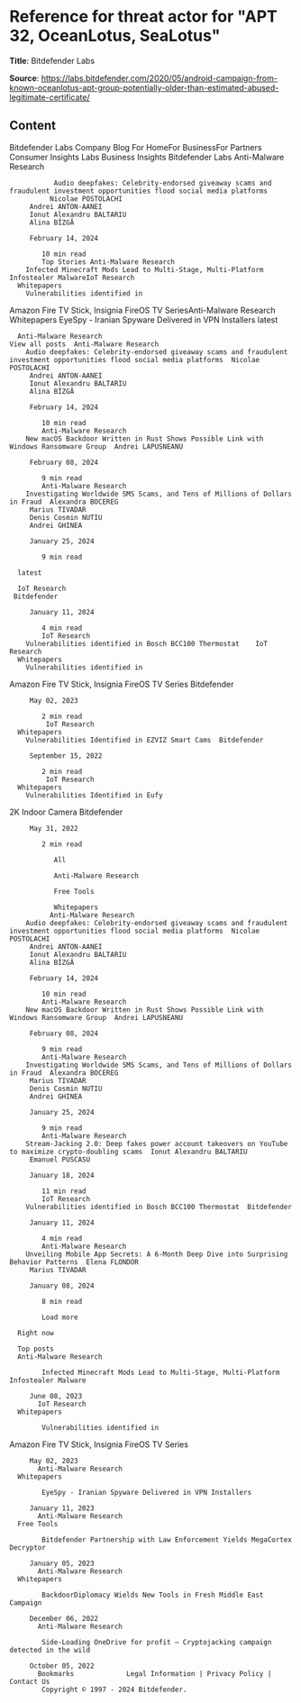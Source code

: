 # Reference for threat actor for "APT 32, OceanLotus, SeaLotus"

**Title**: Bitdefender Labs

**Source**: https://labs.bitdefender.com/2020/05/android-campaign-from-known-oceanlotus-apt-group-potentially-older-than-estimated-abused-legitimate-certificate/

## Content
Bitdefender Labs    Company
                   Blog
                     For HomeFor BusinessFor Partners Consumer Insights
            Labs
            Business Insights
                       Bitdefender Labs Anti-Malware Research
        
               Audio deepfakes: Celebrity-endorsed giveaway scams and fraudulent investment opportunities flood social media platforms
              Nicolae POSTOLACHI
         Andrei ANTON-AANEI
         Ionut Alexandru BALTARIU
         Alina BÎZGĂ
          
         February 14, 2024
         
            10 min read
            Top Stories Anti-Malware Research
        Infected Minecraft Mods Lead to Multi-Stage, Multi-Platform Infostealer MalwareIoT Research
      Whitepapers
        Vulnerabilities identified in
Amazon Fire TV Stick, Insignia
FireOS TV SeriesAnti-Malware Research
      Whitepapers
        EyeSpy - Iranian Spyware Delivered in VPN Installers 
      latest
    
      Anti-Malware Research
    View all posts  Anti-Malware Research
        Audio deepfakes: Celebrity-endorsed giveaway scams and fraudulent investment opportunities flood social media platforms  Nicolae POSTOLACHI
         Andrei ANTON-AANEI
         Ionut Alexandru BALTARIU
         Alina BÎZGĂ
          
         February 14, 2024
         
            10 min read
            Anti-Malware Research
        New macOS Backdoor Written in Rust Shows Possible Link with Windows Ransomware Group  Andrei LAPUSNEANU
          
         February 08, 2024
         
            9 min read
            Anti-Malware Research
        Investigating Worldwide SMS Scams, and Tens of Millions of Dollars in Fraud  Alexandra BOCEREG
         Marius TIVADAR
         Denis Cosmin NUTIU
         Andrei GHINEA
          
         January 25, 2024
         
            9 min read
            
      latest
    
      IoT Research
     Bitdefender
          
         January 11, 2024
         
            4 min read
            IoT Research
        Vulnerabilities identified in Bosch BCC100 Thermostat    IoT Research
      Whitepapers
        Vulnerabilities identified in
Amazon Fire TV Stick, Insignia
FireOS TV Series  Bitdefender
          
         May 02, 2023
         
            2 min read
             IoT Research
      Whitepapers
        Vulnerabilities Identified in EZVIZ Smart Cams  Bitdefender
          
         September 15, 2022
         
            2 min read
             IoT Research
      Whitepapers
        Vulnerabilities Identified in Eufy
2K Indoor Camera  Bitdefender
          
         May 31, 2022
         
            2 min read
            
               All
            
               Anti-Malware Research
            
               Free Tools
            
               Whitepapers
              Anti-Malware Research
        Audio deepfakes: Celebrity-endorsed giveaway scams and fraudulent investment opportunities flood social media platforms  Nicolae POSTOLACHI
         Andrei ANTON-AANEI
         Ionut Alexandru BALTARIU
         Alina BÎZGĂ
          
         February 14, 2024
         
            10 min read
            Anti-Malware Research
        New macOS Backdoor Written in Rust Shows Possible Link with Windows Ransomware Group  Andrei LAPUSNEANU
          
         February 08, 2024
         
            9 min read
            Anti-Malware Research
        Investigating Worldwide SMS Scams, and Tens of Millions of Dollars in Fraud  Alexandra BOCEREG
         Marius TIVADAR
         Denis Cosmin NUTIU
         Andrei GHINEA
          
         January 25, 2024
         
            9 min read
            Anti-Malware Research
        Stream-Jacking 2.0: Deep fakes power account takeovers on YouTube to maximize crypto-doubling scams  Ionut Alexandru BALTARIU
         Emanuel PUSCASU
          
         January 18, 2024
         
            11 min read
            IoT Research
        Vulnerabilities identified in Bosch BCC100 Thermostat  Bitdefender
          
         January 11, 2024
         
            4 min read
            Anti-Malware Research
        Unveiling Mobile App Secrets: A 6-Month Deep Dive into Surprising Behavior Patterns  Elena FLONDOR
         Marius TIVADAR
          
         January 08, 2024
         
            8 min read
            
            Load more
           
      Right now
    
      Top posts
      Anti-Malware Research
        
            Infected Minecraft Mods Lead to Multi-Stage, Multi-Platform Infostealer Malware
            
         June 08, 2023
           IoT Research
      Whitepapers
        
            Vulnerabilities identified in
Amazon Fire TV Stick, Insignia
FireOS TV Series
            
         May 02, 2023
           Anti-Malware Research
      Whitepapers
        
            EyeSpy - Iranian Spyware Delivered in VPN Installers
            
         January 11, 2023
           Anti-Malware Research
      Free Tools
        
            Bitdefender Partnership with Law Enforcement Yields MegaCortex Decryptor
            
         January 05, 2023
           Anti-Malware Research
      Whitepapers
        
            BackdoorDiplomacy Wields New Tools in Fresh Middle East Campaign
            
         December 06, 2022
           Anti-Malware Research
        
            Side-Loading OneDrive for profit – Cryptojacking campaign detected in the wild
            
         October 05, 2022
           Bookmarks             Legal Information | Privacy Policy | Contact Us 
            Copyright © 1997 - 2024 Bitdefender.
              
